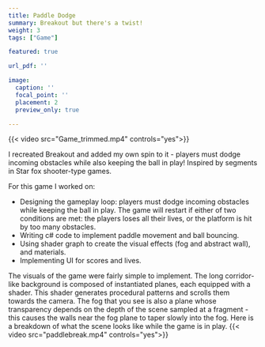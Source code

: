 ```yaml
---
title: Paddle Dodge
summary: Breakout but there's a twist!
weight: 3
tags: ["Game"]

featured: true

url_pdf: ''

image:
  caption: ''
  focal_point: ''
  placement: 2
  preview_only: true

---
```

{{< video src="Game_trimmed.mp4" controls="yes">}}

I recreated Breakout and added my own spin to it - players must dodge incoming obstacles while also keeping the ball in play! Inspired by segments in Star fox shooter-type games.

For this game I worked on:
- Designing the gameplay loop: players must dodge incoming obstacles while keeping the ball in play. The game will restart if either of two conditions are met: the players loses all their lives, or the platform is hit by too many obstacles.
- Writing c# code to implement paddle movement and ball bouncing.
- Using shader graph to create the visual effects (fog and abstract wall), and materials.
- Implementing UI for scores and lives.

The visuals of the game were fairly simple to implement. The long corridor-like background is composed of instantiated planes, each equipped with a shader. This shader generates procedural patterns and scrolls them towards the camera. The fog that you see is also a plane whose transparency depends on the depth of the scene sampled at a fragment - this causes the walls near the fog plane to taper slowly into the fog. Here is a breakdown of what the scene looks like while the game is in play.
{{< video src="paddlebreak.mp4" controls="yes">}}